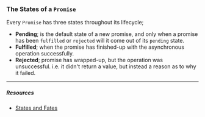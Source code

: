 ### The States of a `Promise`

Every `Promise` has three states throughout its lifecycle;

- **Pending**; is the default state of a new promise, and only when a promise has been `fulfilled` or `rejected` will it come out of its `pending` state.
- **Fulfilled**; when the promise has finished-up with the asynchronous operation successfully.
- **Rejected**; promise has wrapped-up, but the operation was unsuccessful. i.e. it didn't return a value, but instead a reason as to why it failed.

---

##### Resources

- [States and Fates](https://github.com/domenic/promises-unwrapping/blob/master/docs/states-and-fates.md)
